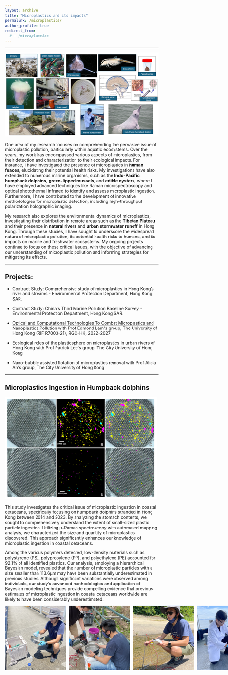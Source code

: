 ```yaml
---
layout: archive
title: "Microplastics and its impacts"
permalink: /microplastics/
author_profile: true
redirect_from:
  # - /microplastics
---
```


---

<!-- ![Microplastics](/images/microplastics-header.png) -->
<img src="/images/microplastics-header.png" alt="acoustics" style="float: center; width: 700px;" />

One area of my research focuses on comprehending the pervasive issue of microplastic pollution, particularly within aquatic ecosystems. Over the years, my work has encompassed various aspects of microplastics, from their detection and characterization to their ecological impacts. For instance, I have investigated the presence of microplastics in **human feaces**, elucidating their potential health risks. My investigations have also extended to numerous marine organisms, such as the **Indo-Pacific humpback dolphins**, **green-lipped mussels**, and **edible oysters**, where I have employed advanced techniques like Raman microspectroscopy and optical photothermal infrared to identify and assess microplastic ingestion. Furthermore, I have contributed to the development of innovative methodologies for microplastic detection, including high-throughput polarization holographic imaging.

My research also explores the environmental dynamics of microplastics, investigating their distribution in remote areas such as the **Tibetan Plateau** and their presence in **natural rivers** and **urban stormwater runoff** in Hong Kong. Through these studies, I have sought to underscore the widespread nature of microplastic pollution, its potential health risks to humans, and its impacts on marine and freshwater ecosystems. My ongoing projects continue to focus on these critical issues, with the objective of advancing our understanding of microplastic pollution and informing strategies for mitigating its effects.

---

## Projects:

- Contract Study: Comprehensive study of microplastics in Hong Kong’s river and streams - Environmental Protection Department, Hong Kong SAR.
- Contract Study: China's Third Marine Pollution Baseline Survey - Environmental Protection Department, Hong Kong SAR.

- [Optical and Computational Technologies To Combat Microplastics and Nanoplastics Pollution](<(https://www.eee.hku.hk/combatmp/)>)
  with Prof Edmond Lam's group, The University of Hong Kong (RIF R7003-21), RGC-HK, 2022-2027

- Ecological roles of the plasticsphere on microplastics in urban rivers of Hong Kong
  with Prof Patrick Lee's group, The City University of Hong Kong

- Nano-bubble assisted flotation of microplastics removal
  with Prof Alicia An's group, The City University of Hong Kong

---

## Microplastics Ingestion in Humpback dolphins

<img src="/images/microplastics-mapping.png" alt="mapping" style="float: center; width: 500px;" />

This study investigates the critical issue of microplastic ingestion in coastal cetaceans, specifically focusing on humpback dolphins stranded in Hong Kong between 2014 and 2023. By analyzing the stomach contents, we sought to comprehensively understand the extent of small-sized plastic particle ingestion. Utilizing μ-Raman spectroscopy with automated mapping analysis, we characterized the size and quantity of microplastics discovered. This approach significantly enhances our knowledge of microplastic ingestion in coastal cetaceans.

Among the various polymers detected, low-density materials such as polystyrene (PS), polypropylene (PP), and polyethylene (PE) accounted for 92.1% of all identified plastics. Our analysis, employing a hierarchical Bayesian model, revealed that the number of microplastic particles with a size smaller than 113.6μm may have been substantially underestimated in previous studies. Although significant variations were observed among individuals, our study’s advanced methodologies and application of Bayesian modeling techniques provide compelling evidence that previous estimates of microplastic ingestion in coastal cetaceans worldwide are likely to have been considerably underestimated.

<div style="display: flex; gap: 10px;">
  <img src="/images/microplastics-sampling-1.png" alt="mapping" style="width: 200px;">
  <img src="/images/microplastics-sampling-2.png" alt="mapping" style="width: 200px;">
  <img src="/images/microplastics-sampling-3.png" alt="mapping" style="width: 200px;">
  <img src="/images/microplastics-sampling-4.png" alt="mapping" style="width: 200px;">
</div>
